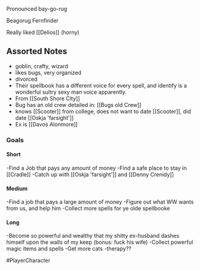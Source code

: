 Pronounced bay-go-rug

Beagorug Fernfinder

Really liked [[Delios]] (horny)

## Assorted Notes
- goblin, crafty, wizard
- likes bugs, very organized
- divorced
- Their spellbook has a different voice for every spell, and identify is a wonderful sultry sexy man voice apparently. 
- From [[South Shore City]]
- Bug has an old crew detailed in: [[Bugs old Crew]]
- knows [[Scooter]] from college, does not want to date [[Scooter]], did date [[Oskja 'farsight']]
- Ex is [[Davos Alonmore]]

### Goals
#### Short
-Find a Job that pays any amount of money
-Find a safe place to stay in [[Cradle]]
-Catch up with [[Oskja 'farsight']] and [[Denny Crenidy]]
#### Medium
-Find a job that pays a large amount of money
-Figure out what WW wants from us, and help him
-Collect more spells for ye olde spellbooke
#### Long
-Become so powerful and wealthy that my shitty ex-husband dashes himself upon the walls of my keep (bonus: fuck his wife)
-Collect powerful magic items and spells
-Get more cats
-therapy?? 


#PlayerCharacter 